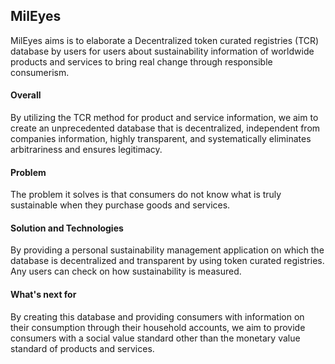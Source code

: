## MilEyes

MilEyes aims is to elaborate a Decentralized token curated registries (TCR) database by users for users about sustainability information of worldwide products and services to bring real change through responsible consumerism.


#### Overall
By utilizing the TCR method for product and service information, we aim to create an unprecedented database that is decentralized, independent from companies  information, highly transparent, and systematically eliminates arbitrariness and ensures legitimacy.

#### Problem
The problem it solves is that consumers do not know what is truly sustainable when they purchase goods and services.

#### Solution and Technologies
By providing a personal sustainability management application on which the database is decentralized and transparent by using token curated registries. Any users can check on how sustainability is measured.

#### What's next for
By creating this database and providing consumers with information on their consumption through their household accounts, we aim to provide consumers with a social value standard other than the monetary value standard of products and services.